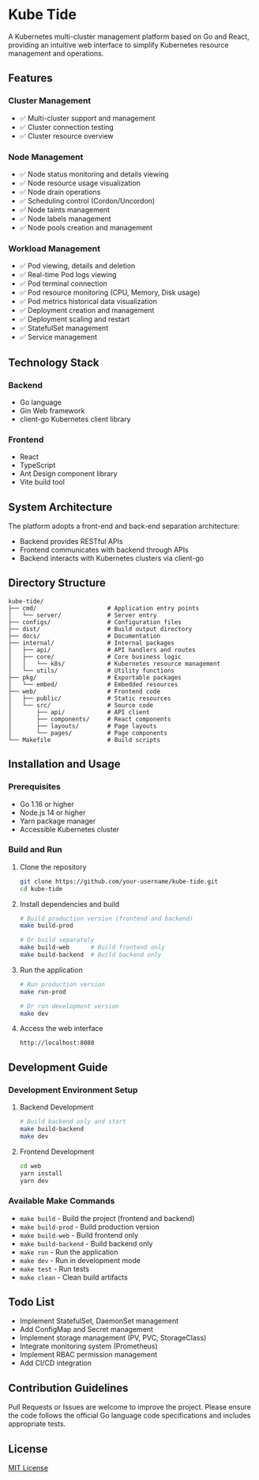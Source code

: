 # Kube Tide

<!-- ![Kube Tide Logo](docs/images/logo.png) -->

A Kubernetes multi-cluster management platform based on Go and React, providing an intuitive web interface to simplify Kubernetes resource management and operations.

## Features

### Cluster Management

- ✅ Multi-cluster support and management
- ✅ Cluster connection testing
- ✅ Cluster resource overview

### Node Management

- ✅ Node status monitoring and details viewing
- ✅ Node resource usage visualization
- ✅ Node drain operations
- ✅ Scheduling control (Cordon/Uncordon)
- ✅ Node taints management
- ✅ Node labels management
- ✅ Node pools creation and management

### Workload Management

- ✅ Pod viewing, details and deletion
- ✅ Real-time Pod logs viewing
- ✅ Pod terminal connection
- ✅ Pod resource monitoring (CPU, Memory, Disk usage)
- ✅ Pod metrics historical data visualization
- ✅ Deployment creation and management
- ✅ Deployment scaling and restart
- ✅ StatefulSet management
- ✅ Service management

## Technology Stack

### Backend

- Go language
- Gin Web framework
- client-go Kubernetes client library

### Frontend

- React
- TypeScript
- Ant Design component library
- Vite build tool

## System Architecture

The platform adopts a front-end and back-end separation architecture:

- Backend provides RESTful APIs
- Frontend communicates with backend through APIs
- Backend interacts with Kubernetes clusters via client-go

## Directory Structure

```plaintext
kube-tide/
├── cmd/                    # Application entry points
│   └── server/             # Server entry
├── configs/                # Configuration files
├── dist/                   # Build output directory
├── docs/                   # Documentation
├── internal/               # Internal packages
│   ├── api/                # API handlers and routes
│   ├── core/               # Core business logic
│   │   └── k8s/            # Kubernetes resource management
│   └── utils/              # Utility functions
├── pkg/                    # Exportable packages
│   └── embed/              # Embedded resources
├── web/                    # Frontend code
│   ├── public/             # Static resources
│   └── src/                # Source code
│       ├── api/            # API client
│       ├── components/     # React components
│       ├── layouts/        # Page layouts
│       └── pages/          # Page components
└── Makefile                # Build scripts
```

## Installation and Usage

### Prerequisites

- Go 1.16 or higher
- Node.js 14 or higher
- Yarn package manager
- Accessible Kubernetes cluster

### Build and Run

1. Clone the repository

    ```bash
    git clone https://github.com/your-username/kube-tide.git
    cd kube-tide
    ```

2. Install dependencies and build

    ```bash
    # Build production version (frontend and backend)
    make build-prod
    
    # Or build separately
    make build-web      # Build frontend only
    make build-backend  # Build backend only
    ```

3. Run the application

    ```bash
    # Run production version
    make run-prod
    
    # Or run development version
    make dev
    ```

4. Access the web interface

    ```textplain
    http://localhost:8080
    ```

## Development Guide

### Development Environment Setup

1. Backend Development

    ```bash
    # Build backend only and start
    make build-backend
    make dev
    ```

2. Frontend Development

    ```bash
    cd web
    yarn install
    yarn dev
    ```

### Available Make Commands

- `make build` - Build the project (frontend and backend)
- `make build-prod` - Build production version
- `make build-web` - Build frontend only
- `make build-backend` - Build backend only
- `make run` - Run the application
- `make dev` - Run in development mode
- `make test` - Run tests
- `make clean` - Clean build artifacts

## Todo List

- Implement StatefulSet, DaemonSet management
- Add ConfigMap and Secret management
- Implement storage management (PV, PVC, StorageClass)
- Integrate monitoring system (Prometheus)
- Implement RBAC permission management
- Add CI/CD integration

## Contribution Guidelines

Pull Requests or Issues are welcome to improve the project. Please ensure the code follows the official Go language code specifications and includes appropriate tests.

## License

[MIT License](LICENSE)
